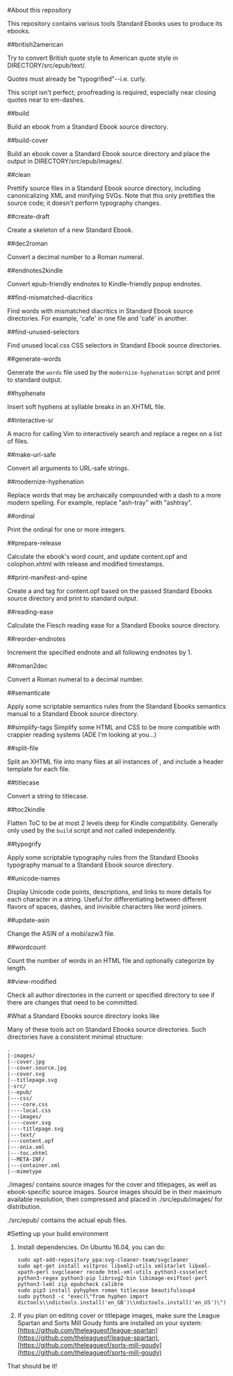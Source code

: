 #About this repository

This repository contains various tools Standard Ebooks uses to produce its ebooks.

##british2american

Try to convert British quote style to American quote style in DIRECTORY/src/epub/text/.

Quotes must already be "typogrified"--i.e. curly.

This script isn't perfect; proofreading is required, especially near closing quotes near to em-dashes.

##build

Build an ebook from a Standard Ebook source directory.

##build-cover

Build an ebook cover a Standard Ebook source directory and place the output in DIRECTORY/src/epub/images/.

##clean

Prettify source files in a Standard Ebook source directory, including canonicalizing XML and minifying SVGs. Note that this only prettifies the source code; it doesn't perform typography changes.

##create-draft

Create a skeleton of a new Standard Ebook.

##dec2roman

Convert a decimal number to a Roman numeral.

##endnotes2kindle

Convert epub-friendly endnotes to Kindle-friendly popup endnotes.

##find-mismatched-diacritics

Find words with mismatched diacritics in Standard Ebook source directories.  For example, 'cafe' in one file and 'café' in another.

##find-unused-selectors

Find unused local.css CSS selectors in Standard Ebook source directories.

##generate-words

Generate the `words` file used by the `modernize-hyphenation` script and print to standard output.

##hyphenate

Insert soft hyphens at syllable breaks in an XHTML file.

##interactive-sr

A macro for calling Vim to interactively search and replace a regex on a list of files.

##make-url-safe

Convert all arguments to URL-safe strings.

##modernize-hyphenation

Replace words that may be archaically compounded with a dash to a more modern spelling.  For example, replace "ash-tray" with "ashtray".

##ordinal

Print the ordinal for one or more integers.

##prepare-release

Calculate the ebook's word count, and update content.opf and colophon.xhtml with release and modified timestamps.

##print-manifest-and-spine

Create a <manifest> and <spine> tag for content.opf based on the passed Standard Ebooks source directory and print to standard output.

##reading-ease

Calculate the Flesch reading ease for a Standard Ebooks source directory.

##reorder-endnotes

Increment the specified endnote and all following endnotes by 1.

##roman2dec

Convert a Roman numeral to a decimal number.

##semanticate

Apply some scriptable semantics rules from the Standard Ebooks semantics manual to a Standard Ebook source directory.

##simplify-tags
Simplify some HTML and CSS to be more compatible with crappier reading systems (ADE I'm looking at you...)

##split-file

Split an XHTML file into many files at all instances of <!--se:split-->, and include a header template for each file.

##titlecase

Convert a string to titlecase.

##toc2kindle

Flatten ToC to be at most 2 levels deep for Kindle compatibility.  Generally only used by the `build` script and not called independently.

##typogrify

Apply some scriptable typography rules from the Standard Ebooks typography manual to a Standard Ebook source directory.

##unicode-names

Display Unicode code points, descriptions, and links to more details for each character in a string.  Useful for differentiating between different flavors of spaces, dashes, and invisible characters like word joiners.

##update-asin

Change the ASIN of a mobi/azw3 file.

##wordcount

Count the number of words in an HTML file and optionally categorize by length.

##view-modified

Check all author directories in the current or specified directory to see if there are changes that need to be committed.

#What a Standard Ebooks source directory looks like

Many of these tools act on Standard Ebooks source directories.  Such directories have a consistent minimal structure:

	.
	|-images/
	|--cover.jpg
	|--cover.source.jpg
	|--cover.svg
	|--titlepage.svg
	|-src/
	|--epub/
	|---css/
	|----core.css
	|----local.css
	|---images/
	|----cover.svg
	|----titlepage.svg
	|---text/
	|---content.opf
	|---onix.xml
	|---toc.xhtml
	|--META-INF/
	|---container.xml
	|--mimetype

./images/ contains source images for the cover and titlepages, as well as ebook-specific source images.  Source images should be in their maximum available resolution, then compressed and placed in ./src/epub/images/ for distribution.

./src/epub/ contains the actual epub files.

#Setting up your build environment

1.	Install dependencies.  On Ubuntu 16.04, you can do:

		sudo apt-add-repository ppa:svg-cleaner-team/svgcleaner
		sudo apt-get install xsltproc libxml2-utils xmlstarlet libxml-xpath-perl svgcleaner recode html-xml-utils python3-cssselect python3-regex python3-pip librsvg2-bin libimage-exiftool-perl python3-lxml zip epubcheck calibre
		sudo pip3 install pyhyphen roman titlecase beautifulsoup4
		sudo python3 -c "exec(\"from hyphen import dictools\\ndictools.install('en_GB')\\ndictools.install('en_US')\")"

2.	If you plan on editing cover or titlepage images, make sure the League Spartan and Sorts Mill Goudy fonts are installed on your system: [https://github.com/theleagueof/league-spartan](https://github.com/theleagueof/league-spartan), [https://github.com/theleagueof/sorts-mill-goudy](https://github.com/theleagueof/sorts-mill-goudy)

That should be it!
